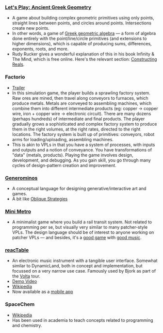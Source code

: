 ### [Let's Play: Ancient Greek Geometry](https://sciencevsmagic.net/geo/)
* A game about building complex geometric primitives using only points, straight lines between points, and circles around points. Intersections create new points.
* In other words, a game of [Greek geometric algebra](https://en.wikipedia.org/wiki/History_of_algebra#Greek_geometric_algebra) — a form of algebra done entirely with the point/line/circle primitives (and extensions to higher dimensions), which is capable of producing sums, differences, exponents, roots, and more.
* Rudy Rucker gives a wonderful explanation of this in his book Infinity & The Mind, which is free online. Here's the relevant section: [Constructing Reals](http://www.rudyrucker.com/infinityandthemind/#calibre_link-318).



### Factorio
* [Trailer](https://www.youtube.com/watch?v=DR01YdFtWFI)
* In this simulation game, the player builds a sprawling factory system. Raw ores are mined, then travel along conveyors to furnaces, which produce metals. Metals are conveyed to assembling machines, which combine them into different intermediate products (eg: copper -> copper wire, iron + copper wire -> electronic circuit). There are many dozens (perhaps hundreds) of intermediate and final products. The player gradually grows a sophisticated and complex factory system to produce them in the right volumes, at the right rates, directed to the right locations. The factory system is built up of primitives: conveyors, robot arms for loading/uploading, assembling machines.
* This is akin to VPLs in that you have a system of processes, with inputs and outputs and a notion of conveyance. You have transformations of "data" (metals, products). Playing the game involves design, development, and debugging. As you gain skill, you go through many cycles of design-pattern creation and improvement.


### [Generominos](http://www.galaxykate.com/generominos/)
* A conceptual language for designing generative/interactive art and games.
* A bit like [Oblique Strategies](https://en.wikipedia.org/wiki/Oblique_Strategies)


### [Mini Metro](http://dinopoloclub.com/minimetro/)
* A minimalist game where you build a rail transit system. Not related to programming per se, but visually very similar to many patcher-style VPLs. The design language should be of interest to anyone working on patcher VPLs — and besides, it's a [good game](http://www.metacritic.com/game/ios/mini-metro) with [good music](http://designingsound.org/2016/02/18/the-programmed-music-of-mini-metro-interview-with-rich-vreeland-disasterpeace/).


### [reacTable](http://reactable.com)
* An electronic music instrument with a tangible user interface. Somewhat similar to DynamicLand, both in concept and implementation, but focussed on a very narrow use case. Famously used by Bjork as part of the [Volta](https://en.wikipedia.org/wiki/Volta_(album)) tour.
* [Demo Video](https://www.youtube.com/watch?v=0h-RhyopUmc)
* [Wikipedia](https://en.wikipedia.org/wiki/Reactable)
* Now available as a [mobile app](http://reactable.com/mobile/)


### SpaceChem
* [Wikipedia](https://en.wikipedia.org/wiki/SpaceChem)
* Has been used in academia to teach concepts related to programming and chemistry.

